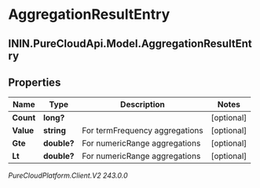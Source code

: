 # AggregationResultEntry

## ININ.PureCloudApi.Model.AggregationResultEntry

## Properties

|Name | Type | Description | Notes|
|------------ | ------------- | ------------- | -------------|
| **Count** | **long?** |  | [optional] |
| **Value** | **string** | For termFrequency aggregations | [optional] |
| **Gte** | **double?** | For numericRange aggregations | [optional] |
| **Lt** | **double?** | For numericRange aggregations | [optional] |



_PureCloudPlatform.Client.V2 243.0.0_
